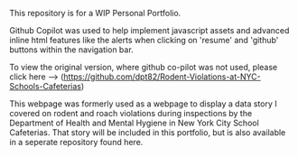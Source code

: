 This repository is for a WIP Personal Portfolio.

Github Copilot was used to help implement javascript assets and advanced inline html features like the alerts when clicking on 'resume' and 'github' buttons within the navigation bar. 

To view the original version, where github co-pilot was not used, please click here --> (https://github.com/dpt82/Rodent-Violations-at-NYC-Schools-Cafeterias)

This webpage was formerly used as a webpage to display a data story I covered on rodent and roach violations during inspections by the Department of Health and Mental Hygiene in New York City School Cafeterias. That story will be included in this portfolio, but is also available in a seperate repository found here.

